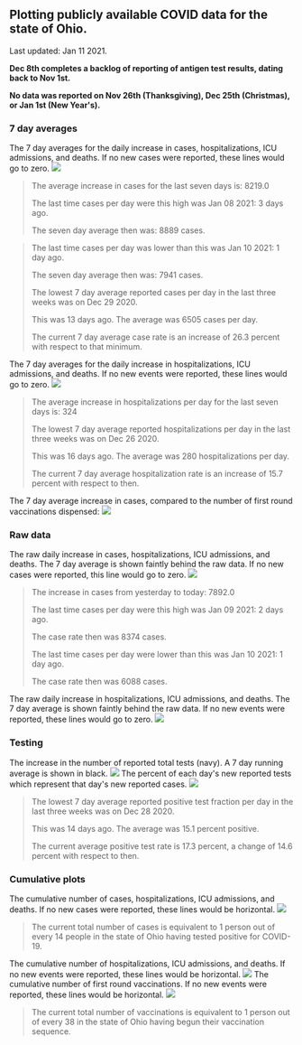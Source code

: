 ## Plotting publicly available COVID data for the state of Ohio. 

Last updated: Jan 11 2021. 

**Dec 8th completes a backlog of reporting of antigen test results, dating back to Nov 1st.**

**No data was reported on Nov 26th (Thanksgiving), Dec 25th (Christmas), or Jan 1st (New Year's).**
### 7 day averages
The 7 day averages for the daily increase in cases, hospitalizations, ICU admissions, and deaths. If no new cases were reported, these lines would go to zero.
![](7dayaverage_cases.png)

>The average increase in cases for the last seven days is: 8219.0
>
>The last time cases per day were this high was Jan 08 2021: 3 days ago.
>
>The seven day average then was: 8889 cases.

>
>The last time cases per day was lower than this was Jan 10 2021: 1 day ago.
>
>The seven day average then was: 7941 cases.
>
>The lowest 7 day average reported cases per day in the last three weeks was on Dec 29 2020.
>
>This was 13 days ago. The average was 6505 cases per day.
>
>The current 7 day average case rate is an increase of 26.3 percent with respect to that minimum.

The 7 day averages for the daily increase in hospitalizations, ICU admissions, and deaths. If no new events were reported, these lines would go to zero.
![](7dayaverage_hospital.png)

>The average increase in hospitalizations per day for the last seven days is: 324
>
>The lowest 7 day average reported hospitalizations per day in the last three weeks was on Dec 26 2020.
>
>This was 16 days ago. The average was 280 hospitalizations per day.
>
>The current 7 day average hospitalization rate is an increase of 15.7 percent with respect to then.

The 7 day average increase in cases, compared to the number of first round vaccinations dispensed:
![](DailyVaccinationsCases.png)

### Raw data
The raw daily increase in cases, hospitalizations, ICU admissions, and deaths. The 7 day average is shown faintly behind the raw data. If no new cases were reported, this line would go to zero.
![](DailyCases.png)

>The increase in cases from yesterday to today: 7892.0 
>
>The last time cases per day were this high was Jan 09 2021: 2 days ago. 
>
>The case rate then was 8374 cases.
>
>The last time cases per day were lower than this was Jan 10 2021: 1 day ago. 
>
>The case rate then was 6088 cases.

The raw daily increase in hospitalizations, ICU admissions, and deaths. The 7 day average is shown faintly behind the raw data. If no new events were reported, these lines would go to zero.
![](DailyHospitalizations.png)

### Testing

The increase in the number of reported total tests (navy). A 7 day running average is shown in black.
![](DailyTests.png)
The percent of each day's new reported tests which represent that day's new reported cases.
![](percentpositive_tests.png)

>The lowest 7 day average reported positive test fraction per day in the last three weeks was on Dec 28 2020.
>
>This was 14 days ago. The average was 15.1 percent positive. 
>
>The current average positive test rate is 17.3 percent, a change of 14.6 percent with respect to then. 

### Cumulative plots
The cumulative number of cases, hospitalizations, ICU admissions, and deaths. If no new cases were reported, these lines would be horizontal.
![](Cases.png)

>The current total number of cases is equivalent to 1 person out of every 14 people in the state of Ohio having tested positive for COVID-19.

The cumulative number of hospitalizations, ICU admissions, and deaths. If no new events were reported, these lines would be horizontal.
![](Hospitalizations.png)
The cumulative number of first round vaccinations. If no new events were reported, these lines would be horizontal.
![](Vaccinations.png)

>The current total number of vaccinations is equivalent to 1 person out of every 38 in the state of Ohio having begun their vaccination sequence.

